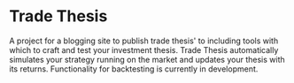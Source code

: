 # Trade Thesis
A project for a blogging site to publish trade thesis' to including tools with which to craft and test your investment thesis. Trade Thesis automatically simulates your strategy running on the market and updates your thesis with its returns. Functionality for backtesting is currently in development.
